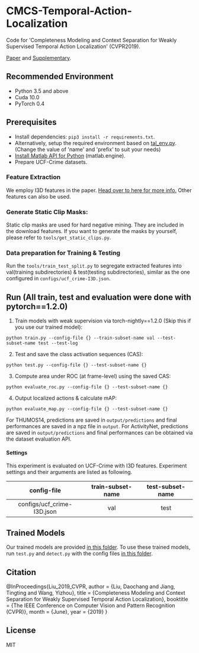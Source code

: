 # CMCS-Temporal-Action-Localization

Code for 'Completeness Modeling and Context Separation for Weakly Supervised Temporal Action Localization' (CVPR2019).

[Paper](http://www.vie.group/media/pdf/1273.pdf) and [Supplementary](http://www.vie.group/media/pdf/1273-supp.zip).

## Recommended Environment
* Python 3.5 and above
* Cuda 10.0
* PyTorch 0.4

## Prerequisites
* Install dependencies: `pip3 install -r requirements.txt`.
* Alternatively, setup the required environment based on [tal_env.py](https://github.com/VivaaindreanNg/CMCS-Temporal-Action-Localization/blob/master/tal_env.yml). (Change the value of 'name' and 'prefix' to suit your needs)
* [Install Matlab API for Python](https://ww2.mathworks.cn/help/matlab/matlab_external/install-the-matlab-engine-for-python.html) (matlab.engine).
* Prepare UCF-Crime datasets.

### Feature Extraction

We employ I3D features in the paper. 
[Head over to here for more info.](https://github.com/VivaaindreanNg/CMCS-Temporal-Action-Localization/tree/master/pytorch-i3d-feature-extraction) Other features can also be used.

### Generate Static Clip Masks:

Static clip masks are used for hard negative mining. They are included in the download features.
If you want to generate the masks by yourself, please refer to `tools/get_static_clips.py`.

### Data preparation for Training & Testing

Run the `tools/train_test_split.py` to segregate extracted features into val(training subdirectories) & test(testing subdirectories), similar as the one configured in `configs/ucf_crime-I3D.json`. 

## Run (All train, test and evaluation were done with pytorch==1.2.0)

1. Train models with weak supervision via torch-nightly==1.2.0 (Skip this if you use our trained model):
```
python train.py --config-file {} --train-subset-name val --test-subset-name test --test-log
```

2. Test and save the class activation sequences (CAS):
```
python test.py --config-file {} --test-subset-name {}
```

3. Compute area under ROC (at frame-level) using the saved CAS:
```
python evaluate_roc.py --config-file {} --test-subset-name {}
```

4. Output localized actions & calculate mAP:
```
python evaluate_map.py --config-file {} --test-subset-name {}
```

For THUMOS14, predictions are saved in `output/predictions` and final performances are saved in a npz file in `output`.
For ActivityNet, predictions are saved in `output/predictions` and final performances can be obtained via the dataset evaluation API.

#### Settings
This experiment is evaluated on UCF-Crime with I3D features. Experiment settings and their arguments are listed as following. 

|           config-file          | train-subset-name | test-subset-name |
|:------------------------------:|:-----------------:|:----------------:|
|     configs/ucf_crime-I3D.json |        val        |       test       |


## Trained Models

Our trained models are provided [in this folder](https://github.com/Finspire13/Weakly-Action-Detection/tree/Release-CVPR19/models). To use these trained models, run `test.py` and `detect.py` with the config files [in this folder](https://github.com/Finspire13/Weakly-Action-Detection/tree/Release-CVPR19/configs/trained).

## Citation
@InProceedings{Liu_2019_CVPR,
author = {Liu, Daochang and Jiang, Tingting and Wang, Yizhou},
title = {Completeness Modeling and Context Separation for Weakly Supervised Temporal Action Localization},
booktitle = {The IEEE Conference on Computer Vision and Pattern Recognition (CVPR)},
month = {June},
year = {2019}
}

## License
MIT

